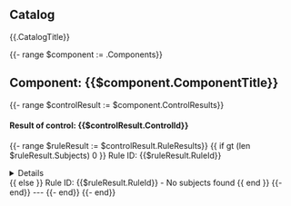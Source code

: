 ## Catalog
{{.CatalogTitle}}

{{- range $component := .Components}}
## Component: {{$component.ComponentTitle}}

{{- range $controlResult := $component.ControlResults}}
#### Result of control: {{$controlResult.ControlId}}

{{- range $ruleResult := $controlResult.RuleResults}}
{{ if gt (len $ruleResult.Subjects) 0 }}
Rule ID: {{$ruleResult.RuleId}}
<details><summary>Details</summary>
{{- range $subject := $ruleResult.Subjects}}

- Subject UUID: {{$subject.UUID}}
    - Title: {{$subject.Title}}
    - Result: {{$subject.Result}}
    - Reason:
      ```
      {{ newline_with_indent $subject.Reason 6}}
      ```
{{- end}}
</details>
{{ else }}
Rule ID: {{$ruleResult.RuleId}}
  - No subjects found
{{ end }}
{{- end}}
---
{{- end}}
{{- end}}
